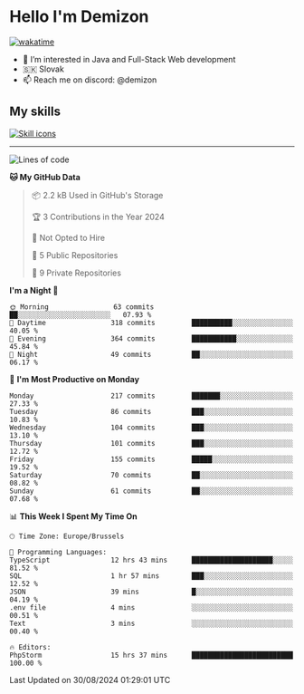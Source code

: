 # Hello I'm Demizon
[![wakatime](https://wakatime.com/badge/user/6ad1949f-d6d7-44f9-9eee-c35e54cc499b.svg)](https://wakatime.com/@6ad1949f-d6d7-44f9-9eee-c35e54cc499b)
- 👀 I’m interested in Java and Full-Stack Web development
- 🇸🇰 Slovak
- 📫 Reach me on discord: @demizon

## My skills
[![Skill icons](https://skillicons.dev/icons?i=java,js,ts,html,css,react,nextjs,tailwind,supabase,py,git,docker,linux,mysql,postgres,mongo&theme=dark)](https://github.com/Demizon3433)

---

<!--START_SECTION:waka-->
![Lines of code](https://img.shields.io/badge/From%20Hello%20World%20I%27ve%20Written-223.5%20thousand%20lines%20of%20code-blue)

**🐱 My GitHub Data** 

> 📦 2.2 kB Used in GitHub's Storage 
 > 
> 🏆 3 Contributions in the Year 2024
 > 
> 🚫 Not Opted to Hire
 > 
> 📜 5 Public Repositories 
 > 
> 🔑 9 Private Repositories 
 > 
**I'm a Night 🦉** 

```text
🌞 Morning                63 commits          ██░░░░░░░░░░░░░░░░░░░░░░░   07.93 % 
🌆 Daytime                318 commits         ██████████░░░░░░░░░░░░░░░   40.05 % 
🌃 Evening                364 commits         ███████████░░░░░░░░░░░░░░   45.84 % 
🌙 Night                  49 commits          ██░░░░░░░░░░░░░░░░░░░░░░░   06.17 % 
```
📅 **I'm Most Productive on Monday** 

```text
Monday                   217 commits         ███████░░░░░░░░░░░░░░░░░░   27.33 % 
Tuesday                  86 commits          ███░░░░░░░░░░░░░░░░░░░░░░   10.83 % 
Wednesday                104 commits         ███░░░░░░░░░░░░░░░░░░░░░░   13.10 % 
Thursday                 101 commits         ███░░░░░░░░░░░░░░░░░░░░░░   12.72 % 
Friday                   155 commits         █████░░░░░░░░░░░░░░░░░░░░   19.52 % 
Saturday                 70 commits          ██░░░░░░░░░░░░░░░░░░░░░░░   08.82 % 
Sunday                   61 commits          ██░░░░░░░░░░░░░░░░░░░░░░░   07.68 % 
```


📊 **This Week I Spent My Time On** 

```text
🕑︎ Time Zone: Europe/Brussels

💬 Programming Languages: 
TypeScript               12 hrs 43 mins      ████████████████████░░░░░   81.52 % 
SQL                      1 hr 57 mins        ███░░░░░░░░░░░░░░░░░░░░░░   12.52 % 
JSON                     39 mins             █░░░░░░░░░░░░░░░░░░░░░░░░   04.19 % 
.env file                4 mins              ░░░░░░░░░░░░░░░░░░░░░░░░░   00.51 % 
Text                     3 mins              ░░░░░░░░░░░░░░░░░░░░░░░░░   00.40 % 

🔥 Editors: 
PhpStorm                 15 hrs 37 mins      █████████████████████████   100.00 % 
```


 Last Updated on 30/08/2024 01:29:01 UTC
<!--END_SECTION:waka-->

